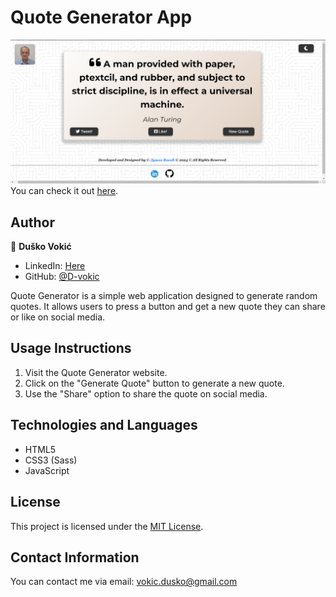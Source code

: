 

# Quote Generator App

![Quote Generator Preview](screenshot.png)
You can check it out [here](https://d-vokic.github.io/Quotations-Generator-App/).

## Author

👤 **Duško Vokić**

* LinkedIn: [Here](https://linkedin.com/in/duško-vokić-0337a2106)
* GitHub: [@D-vokic](https://github.com/D-vokic)

Quote Generator is a simple web application designed to generate random quotes. It allows users to press a button and get a new quote they can share or like on social media.

## Usage Instructions

1. Visit the Quote Generator website.
2. Click on the "Generate Quote" button to generate a new quote.
3. Use the "Share" option to share the quote on social media.

## Technologies and Languages

- HTML5
- CSS3 (Sass)
- JavaScript

## License

This project is licensed under the [MIT License](https://www.mit.edu/~amini/LICENSE.md).

## Contact Information

You can contact me via email: vokic.dusko@gmail.com
